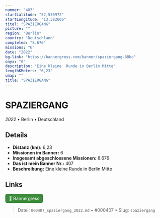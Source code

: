 ```yaml
---
nummer: "407"
startLatitude: "52,530972"
startLongitude: "13,382606"
titel: "SPAZIERGANG"
picture: ""
region: "Berlin"
country: "Deutschland"
completed: "8.676"
missions: "6"
date: "2022"
bg-link: "https://bannergress.com/banner/spaziergang-88bd"
onyx: "0"
description: "Eine kleine  Runde in Berlin Mitte"
lengthKMeters: "6,23"
umap: ""
title: "SPAZIERGANG"
---
```

# SPAZIERGANG

*2022* • Berlin • Deutschland



## Details
- **Distanz (km):** 6,23
- **Missionen im Banner:** 6
- **Insgesamt abgeschlossene Missionen:** 8.676
- **Das ist mein Banner Nr.:** 407
- **Beschreibung:** Eine kleine  Runde in Berlin Mitte


## Links
<div style="margin-top: 0.5em;">
<a href="https://bannergress.com/banner/spaziergang-88bd" target="_blank" style="display:inline-block;margin-right:8px;padding:6px 12px;background-color:#3c8b3c;color:white;text-decoration:none;border-radius:6px;">🔗 Bannergress</a>

</div>


> Datei: `000407_spaziergang_2022.md` • #000407 • Slug: `spaziergang`
